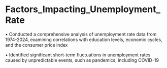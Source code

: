 # Factors_Impacting_Unemployment_Rate

• Conducted a comprehensive analysis of unemployment rate data from 1974-2024, examining correlations with education
levels, economic cycles, and the consumer price index

• Identified significant short-term fluctuations in unemployment rates caused by unpredictable events, such as pandemics,
including COVID-19
